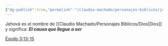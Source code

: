 ```yaml
---
{"dg-publish":true,"permalink":"/claudio-machado/personajes-biblicos/jehova/"}
---
```


Jehová es el nombre de [[Claudio Machado/Personajes Bíblicos/Dios\|Dios]] y significa: ***El causa que llegue a ser***

[Éxodo 3:13-15](https://wol.jw.org/es/wol/b/r4/lp-s/nwtsty/2/3#v=2:3:13-2:3:15)


